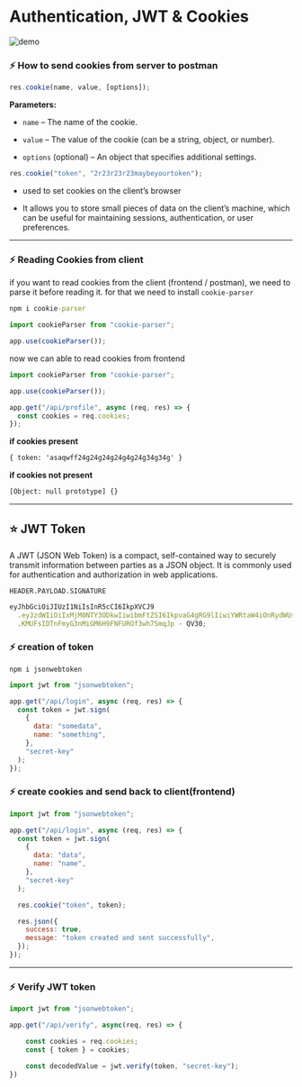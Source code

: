 # Authentication, JWT & Cookies

![demo](https://media.licdn.com/dms/image/v2/D4E12AQF4F-iUG11R4g/article-cover_image-shrink_600_2000/article-cover_image-shrink_600_2000/0/1679512575354?e=2147483647&v=beta&t=A6b601Z3J8VV_eMnUN9aDmb0UOyF7peLBbTAAIZbceo)

### ⚡ How to send cookies from server to postman

```js
res.cookie(name, value, [options]);
```

**Parameters:**

- `name` – The name of the cookie.

- `value` – The value of the cookie (can be a string, object, or number).
- `options` (optional) – An object that specifies additional settings.

```js
res.cookie("token", "2r23r23r23maybeyourtoken");
```

- used to set cookies on the client’s browser

- It allows you to store small pieces of data on the client’s machine, which can be useful for maintaining sessions, authentication, or user preferences.

---

### ⚡ Reading Cookies from client

if you want to read cookies from the client (frontend / postman), we need to parse it before reading it. for that we need to install `cookie-parser`

```cmd
npm i cookie-parser
```

```js
import cookieParser from "cookie-parser";

app.use(cookieParser());
```

now we can able to read cookies from frontend

```js
import cookieParser from "cookie-parser";

app.use(cookieParser());

app.get("/api/profile", async (req, res) => {
  const cookies = req.cookies;
});
```

**if cookies present**

```cmd
{ token: 'asaqwff24g24g24g24g4g24g34g34g' }
```

**if cookies not present**

```cmd
[Object: null prototype] {}
```

---

## ⭐ JWT Token

A JWT (JSON Web Token) is a compact, self-contained way to securely transmit information between parties as a JSON object. It is commonly used for authentication and authorization in web applications.

```
HEADER.PAYLOAD.SIGNATURE
```

```js
eyJhbGciOiJIUzI1NiIsInR5cCI6IkpXVCJ9
  .eyJzdWIiOiIxMjM0NTY3ODkwIiwibmFtZSI6IkpvaG4gRG9lIiwiYWRtaW4iOnRydWUsImlhdCI6MTUxNjIzOTAyMn0
  .KMUFsIDTnFmyG3nMiGM6H9FNFUROf3wh7SmqJp - QV30;
```

### ⚡ creation of token

```
npm i jsonwebtoken
```

```js
import jwt from "jsonwebtoken";

app.get("/api/login", async (req, res) => {
  const token = jwt.sign(
    {
      data: "somedata",
      name: "something",
    },
    "secret-key"
  );
});
```

### ⚡ create cookies and send back to client(frontend)

```js
import jwt from "jsonwebtoken";

app.get("/api/login", async (req, res) => {
  const token = jwt.sign(
    {
      data: "data",
      name: "name",
    },
    "secret-key"
  );

  res.cookie("token", token);

  res.json({
    success: true,
    message: "token created and sent successfully",
  });
});
```

---

### ⚡ Verify JWT token 

```js
import jwt from "jsonwebtoken";

app.get("/api/verify", async(req, res) => {

    const cookies = req.cookies;
    const { token } = cookies;

    const decodedValue = jwt.verify(token, "secret-key");
})
```
